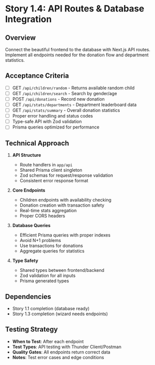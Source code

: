# Story 1.4: API Routes & Database Integration

## Overview
Connect the beautiful frontend to the database with Next.js API routes. Implement all endpoints needed for the donation flow and department statistics.

## Acceptance Criteria
- [ ] GET `/api/children/random` - Returns available random child
- [ ] GET `/api/children/search` - Search by gender/age
- [ ] POST `/api/donations` - Record new donation
- [ ] GET `/api/stats/departments` - Department leaderboard data
- [ ] GET `/api/stats/summary` - Overall donation statistics
- [ ] Proper error handling and status codes
- [ ] Type-safe API with Zod validation
- [ ] Prisma queries optimized for performance

## Technical Approach
1. **API Structure**
   - Route handlers in `app/api`
   - Shared Prisma client singleton
   - Zod schemas for request/response validation
   - Consistent error response format

2. **Core Endpoints**
   - Children endpoints with availability checking
   - Donation creation with transaction safety
   - Real-time stats aggregation
   - Proper CORS headers

3. **Database Queries**
   - Efficient Prisma queries with proper indexes
   - Avoid N+1 problems
   - Use transactions for donations
   - Aggregate queries for statistics

4. **Type Safety**
   - Shared types between frontend/backend
   - Zod validation for all inputs
   - Prisma generated types

## Dependencies
- Story 1.1 completion (database ready)
- Story 1.3 completion (wizard needs endpoints)

## Testing Strategy
- **When to Test**: After each endpoint
- **Test Types**: API testing with Thunder Client/Postman
- **Quality Gates**: All endpoints return correct data
- **Notes**: Test error cases and edge conditions